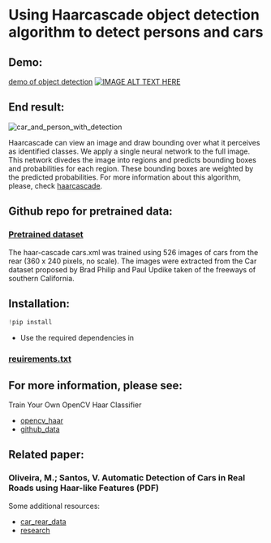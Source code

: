 # Using Haarcascade object detection algorithm to detect persons and cars
## Demo:
[demo of object detection](https://www.youtube.com/watch?v=c4LobbqeKZc)
[![IMAGE ALT TEXT HERE](http://img.youtube.com/vi/c4LobbqeKZc/0.jpg)](http://www.youtube.com/watch?v=c4LobbqeKZc)

## End result:
![car_and_person_with_detection](https://buzzernepal.com/wp-content/uploads/2021/05/YOLOv3-for-Image-Detection.jpg)

Haarcascade can view an image and draw bounding over what it perceives as identified classes. We apply a single neural network to the full image. This network divedes the image into regions and predicts bounding boxes and probabilities for each region. These bounding boxes are weighted by the predicted probabilities. For more information about this algorithm, please, check [haarcascade](https://docs.opencv.org/3.4/db/d28/tutorial_cascade_classifier.html).

## Github repo for pretrained data:
### [Pretrained dataset](https://github.com/opencv/opencv/tree/master/data/haarcascades)

The haar-cascade cars.xml was trained using 526 images of cars from the rear (360 x 240 pixels, no scale). The images were extracted from the Car dataset proposed by Brad Philip and Paul Updike taken of the freeways of southern California.
## Installation: 
 
```python
!pip install 
```
-  Use the required dependencies in
### [reuirements.txt](https://github.com/Shrenik811rp/basic_python_projects/blob/master/ML_PROJECTS/FUN_AI_ML_PROJECTS/COMPUTER_VISION/OBJECT_DETECTION/CAR_PERSON_DETECT/requirements.txt)
## For more information, please see:

Train Your Own OpenCV Haar Classifier
- [opencv_haar](http://coding-robin.de/2013/07/22/train-your-own-opencv-haar-classifier.html)
- [github_data](https://github.com/mrnugget/opencv-haar-classifier-training)

## Related paper:

### Oliveira, M.; Santos, V. Automatic Detection of Cars in Real Roads using Haar-like Features (PDF)

Some additional resources:
- [car_rear_data](http://lars.mec.ua.pt/public/Media/ResearchDevelopmentProjects/HaarFeatures_RoadFilms/HaarFeaturesTests/CarsRear/)
- [research](http://lars.mec.ua.pt/public/Media/ResearchDevelopmentProjects/HaarFeatures_RoadFilms/HaarFeaturesTests/)
